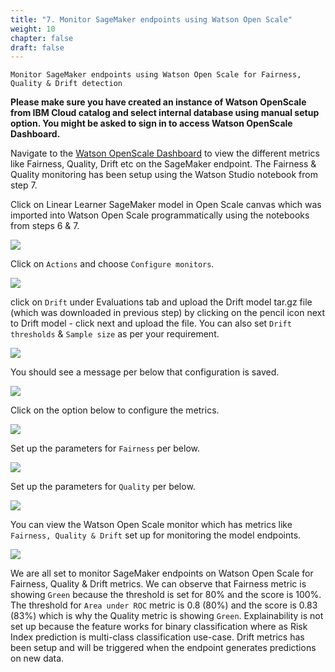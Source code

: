 ```yaml
---
title: "7. Monitor SageMaker endpoints using Watson Open Scale"
weight: 10
chapter: false
draft: false
---
```



`Monitor SageMaker endpoints using Watson Open Scale for Fairness, Quality & Drift detection`

**Please make sure you have created an instance of Watson OpenScale from IBM Cloud catalog and select internal database using manual setup option. You might be asked to sign in to access Watson OpenScale Dashboard.**

Navigate to the [Watson OpenScale Dashboard](https://aiopenscale.cloud.ibm.com/aiopenscale/insights/357fc90a-5d8f-4a51-8fb5-734aa84b2b86/) to view the different metrics like Fairness, Quality, Drift etc on the SageMaker endpoint. The Fairness & Quality monitoring has been setup using the Watson Studio notebook from step 7.

Click on Linear Learner SageMaker model in Open Scale canvas which was imported into Watson Open Scale programmatically using the notebooks from steps 6 & 7.

![](/images/20_trusted_ai_lab/LL-wos.png)

Click on `Actions` and choose `Configure monitors`.

![](/images/20_trusted_ai_lab/conf-mon.png)

click on `Drift` under Evaluations tab and upload the Drift model tar.gz file (which was downloaded in previous step) by clicking on the pencil icon next to Drift model - click next and upload the file. You can also set `Drift thresholds` & `Sample size` as per your requirement.

![](/images/20_trusted_ai_lab/upload-dd-model.png)

You should see a message per below that configuration is saved.

![](/images/20_trusted_ai_lab/dd-model-saved.png)

Click on the option below to configure the metrics.

![](/images/20_trusted_ai_lab/fair-qual.png)

Set up the parameters for `Fairness` per below.

![](/images/20_trusted_ai_lab/fairness-threshold.png)

Set up the parameters for `Quality` per below.

![](/images/20_trusted_ai_lab/quality.png)

You can view the Watson Open Scale monitor which has metrics like `Fairness, Quality & Drift` set up for monitoring the model endpoints.

![](/images/20_trusted_ai_lab/wos.png)

We are all set to monitor SageMaker endpoints on Watson Open Scale for Fairness, Quality & Drift metrics. We can observe that Fairness metric is showing `Green` because the threshold is set for 80% and the score is 100%. The threshold for `Area under ROC` metric is 0.8 (80%) and the score is 0.83 (83%) which is why the Quality metric is showing `Green`. Explainability is not set up because the feature works for binary classification where as Risk Index prediction is multi-class classification use-case. Drift metrics has been setup and will be triggered when the endpoint generates predictions on new data. 
